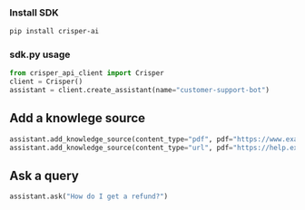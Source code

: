 

### Install SDK
```bash
pip install crisper-ai
```


### sdk.py usage

```python
from crisper_api_client import Crisper
client = Crisper()
assistant = client.create_assistant(name="customer-support-bot")
```


## Add a knowlege source

```python
assistant.add_knowledge_source(content_type="pdf", pdf="https://www.example.com/frequently-asked-questions.pdf")
assistant.add_knowledge_source(content_type="url", pdf="https://help.example.com")
```

## Ask a query

```python
assistant.ask("How do I get a refund?")
```

